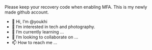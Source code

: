 Please keep your recovery code when enabling MFA.
This is my newly made github account.

- 👋 Hi, I’m @youkhi
- 👀 I’m interested in tech and photography.
- 🌱 I’m currently learning ...
- 💞️ I’m looking to collaborate on ...
- 📫 How to reach me ...

<!---
youkhi/youkhi is a ✨ special ✨ repository because its `README.md` (this file) appears on your GitHub profile.
You can click the Preview link to take a look at your changes.
--->
